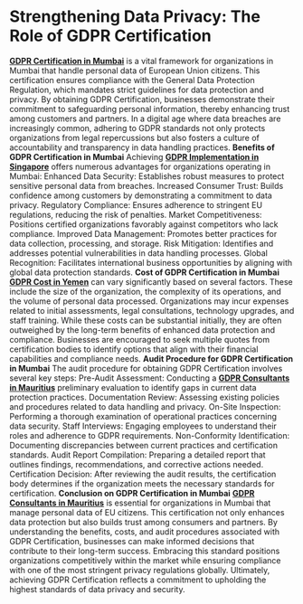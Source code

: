# **Strengthening Data Privacy: The Role of GDPR Certification**
**[GDPR Certification in Mumbai](https://www.b2bcert.com/gdpr-certification-in-mumbai/)** is a vital framework for organizations in Mumbai that handle personal data of European Union citizens. This certification ensures compliance with the General Data Protection Regulation, which mandates strict guidelines for data protection and privacy. By obtaining GDPR Certification, businesses demonstrate their commitment to safeguarding personal information, thereby enhancing trust among customers and partners. In a digital age where data breaches are increasingly common, adhering to GDPR standards not only protects organizations from legal repercussions but also fosters a culture of accountability and transparency in data handling practices.
**Benefits of GDPR Certification in Mumbai**
Achieving **[GDPR Implementation in Singapore](https://www.b2bcert.com/gdpr-certification-in-singapore/)**  offers numerous advantages for organizations operating in Mumbai:
Enhanced Data Security: Establishes robust measures to protect sensitive personal data from breaches.
Increased Consumer Trust: Builds confidence among customers by demonstrating a commitment to data privacy.
Regulatory Compliance: Ensures adherence to stringent EU regulations, reducing the risk of penalties.
Market Competitiveness: Positions certified organizations favorably against competitors who lack compliance.
Improved Data Management: Promotes better practices for data collection, processing, and storage.
Risk Mitigation: Identifies and addresses potential vulnerabilities in data handling processes.
Global Recognition: Facilitates international business opportunities by aligning with global data protection standards.
**Cost of GDPR Certification in Mumbai**
**[GDPR Cost in Yemen](https://www.b2bcert.com/gdpr-certification-in-yemen/)**  can vary significantly based on several factors. These include the size of the organization, the complexity of its operations, and the volume of personal data processed. Organizations may incur expenses related to initial assessments, legal consultations, technology upgrades, and staff training. While these costs can be substantial initially, they are often outweighed by the long-term benefits of enhanced data protection and compliance. Businesses are encouraged to seek multiple quotes from certification bodies to identify options that align with their financial capabilities and compliance needs.
**Audit Procedure for GDPR Certification in Mumbai**
The audit procedure for obtaining GDPR Certification involves several key steps:
Pre-Audit Assessment: Conducting a **[GDPR Consultants in Mauritius](https://www.b2bcert.com/gdpr-certification-in-tanzania/)**  preliminary evaluation to identify gaps in current data protection practices.
Documentation Review: Assessing existing policies and procedures related to data handling and privacy.
On-Site Inspection: Performing a thorough examination of operational practices concerning data security.
Staff Interviews: Engaging employees to understand their roles and adherence to GDPR requirements.
Non-Conformity Identification: Documenting discrepancies between current practices and certification standards.
Audit Report Compilation: Preparing a detailed report that outlines findings, recommendations, and corrective actions needed.
Certification Decision: After reviewing the audit results, the certification body determines if the organization meets the necessary standards for certification.
**Conclusion on GDPR Certification in Mumbai**
**[GDPR Consultants in Mauritius](https://www.b2bcert.com/gdpr-certification-in-mauritius/)**  is essential for organizations in Mumbai that manage personal data of EU citizens. This certification not only enhances data protection but also builds trust among consumers and partners. By understanding the benefits, costs, and audit procedures associated with GDPR Certification, businesses can make informed decisions that contribute to their long-term success. Embracing this standard positions organizations competitively within the market while ensuring compliance with one of the most stringent privacy regulations globally. Ultimately, achieving GDPR Certification reflects a commitment to upholding the highest standards of data privacy and security.
